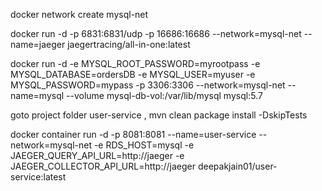 docker network create mysql-net

docker run -d -p 6831:6831/udp -p 16686:16686 --network=mysql-net --name=jaeger  jaegertracing/all-in-one:latest

docker run -d -e MYSQL_ROOT_PASSWORD=myrootpass -e MYSQL_DATABASE=ordersDB -e MYSQL_USER=myuser -e MYSQL_PASSWORD=mypass -p 3306:3306 --network=mysql-net --name=mysql --volume mysql-db-vol:/var/lib/mysql mysql:5.7

goto project folder user-service , mvn clean package install -DskipTests

docker container run -d -p 8081:8081 --name=user-service --network=mysql-net -e RDS_HOST=mysql -e JAEGER_QUERY_API_URL=http://jaeger -e JAEGER_COLLECTOR_API_URL=http://jaeger deepakjain01/user-service:latest

